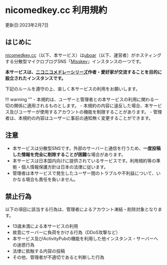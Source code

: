 # nicomedkey.cc 利用規約

更新日:2023年2月7日

## はじめに
[nicomedkey.cc](https://nicomedkey.cc)（以下、本サービス）は[uboar](https://nicomedkey.cc/@uboar)（以下、運営者）がホスティングする分散型マイクロブログSNS「[Misskey](https://join.misskey.page/ja-JP/)」インスタンスの一つです。

**本サービスは、[ニコニコメドレーシリーズ](https://dic.nicovideo.jp/a/%E3%83%8B%E3%82%B3%E3%83%8B%E3%82%B3%E3%83%A1%E3%83%89%E3%83%AC%E3%83%BC%E3%82%B7%E3%83%AA%E3%83%BC%E3%82%BA)作者・愛好家が交流することを目的に設立されたインスタンスです。**

下記のルールを遵守の上、楽しく本サービスの利用をお願いします。

!!! warning ""
    - 本規約は、ユーザーと管理者との本サービスの利用に関わる一切の関係に適用されるものとします。
    - 本規約の内容に違反した場合、本サービス及びユーザーが使用するアカウントの機能を制限することがあります。
    - 管理者は、本規約の内容はユーザーに事前の通知無く変更することができます。

## 注意
- 本サービスは分散型SNSです。外部のサーバーと通信を行うため、**一度投稿した情報を完全に削除することが困難**な場合があります。
- 本サービスは日本国内向けに提供されているサービスです。利用規約等の準拠・個人情報保護方針は日本の法律に従います。
- 管理者は本サービスで発生したユーザー間のトラブルや不利益について、いかなる場合も責任を負いません。

## 禁止行為
以下の項目に該当する行為は、管理者によるアカウント凍結・削除対象となります。

- 13歳未満による本サービスの利用
- 故意にサーバーに負荷をかける行為（DDoS攻撃など）
- 本サービス及びActivityPubの機能を利用した他インスタンス・サーバーへの迷惑行為
- 法律に抵触する内容の投稿
- その他、管理者が不適切であると判断した行為